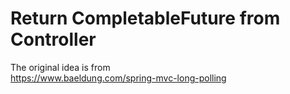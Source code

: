 # Return CompletableFuture from Controller

The original idea is from  
https://www.baeldung.com/spring-mvc-long-polling
